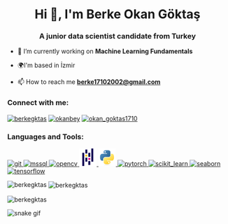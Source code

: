 <h1 align="center">Hi 👋, I'm Berke Okan Göktaş</h1>
<h3 align="center">A junior data scientist candidate from Turkey</h3>

- 🔭 I’m currently working on **Machine Learning Fundamentals**
- 🌍I'm based in İzmir

- 📫 How to reach me **berke17102002@gmail.com**

<h3 align="left">Connect with me:</h3>
<p align="left">
<a href="https://linkedin.com/in/berkegktas" target="blank"><img align="center" src="https://raw.githubusercontent.com/rahuldkjain/github-profile-readme-generator/master/src/images/icons/Social/linked-in-alt.svg" alt="berkegktas" height="30" width="40" /></a>
<a href="https://kaggle.com/okanbey" target="blank"><img align="center" src="https://raw.githubusercontent.com/rahuldkjain/github-profile-readme-generator/master/src/images/icons/Social/kaggle.svg" alt="okanbey" height="30" width="40" /></a>
<a href="https://instagram.com/okan_goktas1710" target="blank"><img align="center" src="https://raw.githubusercontent.com/rahuldkjain/github-profile-readme-generator/master/src/images/icons/Social/instagram.svg" alt="okan_goktas1710" height="30" width="40" /></a>
</p>

<h3 align="left">Languages and Tools:</h3>
<p align="left"> <a href="https://git-scm.com/" target="_blank" rel="noreferrer"> <img src="https://www.vectorlogo.zone/logos/git-scm/git-scm-icon.svg" alt="git" width="40" height="40"/> </a> <a href="https://www.microsoft.com/en-us/sql-server" target="_blank" rel="noreferrer"> <img src="https://www.svgrepo.com/show/303229/microsoft-sql-server-logo.svg" alt="mssql" width="40" height="40"/> </a> <a href="https://opencv.org/" target="_blank" rel="noreferrer"> <img src="https://www.vectorlogo.zone/logos/opencv/opencv-icon.svg" alt="opencv" width="40" height="40"/> </a> <a href="https://pandas.pydata.org/" target="_blank" rel="noreferrer"> <img src="https://raw.githubusercontent.com/devicons/devicon/2ae2a900d2f041da66e950e4d48052658d850630/icons/pandas/pandas-original.svg" alt="pandas" width="40" height="40"/> </a> <a href="https://www.python.org" target="_blank" rel="noreferrer"> <img src="https://raw.githubusercontent.com/devicons/devicon/master/icons/python/python-original.svg" alt="python" width="40" height="40"/> </a> <a href="https://pytorch.org/" target="_blank" rel="noreferrer"> <img src="https://www.vectorlogo.zone/logos/pytorch/pytorch-icon.svg" alt="pytorch" width="40" height="40"/> </a> <a href="https://scikit-learn.org/" target="_blank" rel="noreferrer"> <img src="https://upload.wikimedia.org/wikipedia/commons/0/05/Scikit_learn_logo_small.svg" alt="scikit_learn" width="40" height="40"/> </a> <a href="https://seaborn.pydata.org/" target="_blank" rel="noreferrer"> <img src="https://seaborn.pydata.org/_images/logo-mark-lightbg.svg" alt="seaborn" width="40" height="40"/> </a> <a href="https://www.tensorflow.org" target="_blank" rel="noreferrer"> <img src="https://www.vectorlogo.zone/logos/tensorflow/tensorflow-icon.svg" alt="tensorflow" width="40" height="40"/> </a> </p>

<p><img align="left" src="https://github-readme-stats.vercel.app/api/top-langs?username=berkegktas&show_icons=true&locale=en&layout=compact" alt="berkegktas" /></p>

<p>&nbsp;<img align="center" src="https://github-readme-stats.vercel.app/api?username=berkegktas&show_icons=true&locale=en" alt="berkegktas" /></p>

<p><img align="center" src="https://github-readme-streak-stats.herokuapp.com/?user=berkegktas&" alt="berkegktas" /></p>


![snake gif](https://github.com/YOUR_USERNAME/berkegktas/blob/output/github-contribution-grid-snake.gif)


